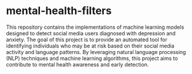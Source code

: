 # mental-health-filters

This repository contains the implementations of machine learning models designed to detect social media users diagnosed with depression and anxiety. The goal of this project is to provide an automated tool for identifying individuals who may be at risk based on their social media activity and language patterns. By leveraging natural language processing (NLP) techniques and machine learning algorithms, this project aims to contribute to mental health awareness and early detection.
